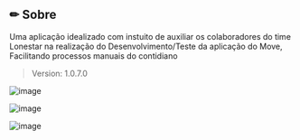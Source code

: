 ## ✏ Sobre

Uma aplicação idealizado com instuito de auxiliar os colaboradores do time Lonestar na realização do Desenvolvimento/Teste da aplicação do Move,
Facilitando processos manuais do contidiano

> Version: 1.0.7.0

![image](https://github.com/LeonardoGil/MoveInator/assets/37351399/134c6e7a-7999-4f61-b56b-e934cbb7d086)  

![image](https://github.com/LeonardoGil/MoveInator/assets/37351399/211ce862-8167-40c4-8aa5-5e044a8baa5d)

![image](https://github.com/LeonardoGil/MoveInator/assets/37351399/8de38098-4a4e-472b-a9c7-803df9d90163)
